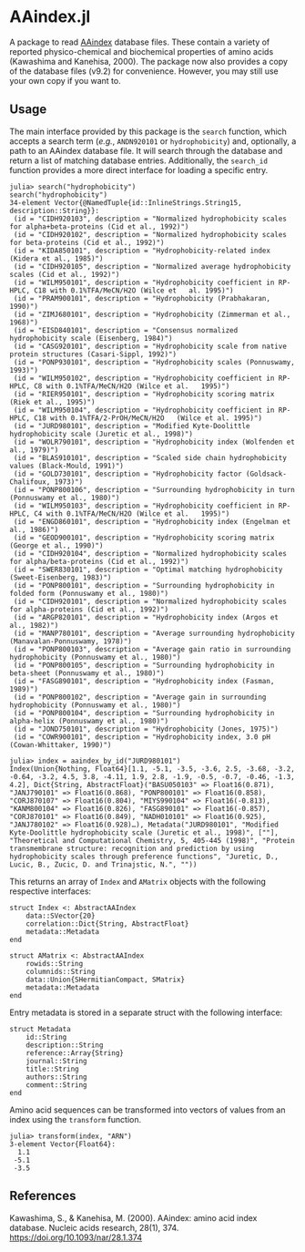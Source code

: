 # AAindex.jl

A package to read [AAindex](https://www.genome.jp/aaindex/) database files.
These contain a variety of reported physico-chemical and biochemical
properties of amino acids (Kawashima and Kanehisa, 2000). The package now
also provides a copy of the database files (v9.2) for convenience. However,
you may still use your own copy if you want to.

## Usage

The main interface provided by this package is the `search` function, which
accepts a search term (_e.g._, `ANDN920101` or `hydrophobicity`) and,
optionally, a path to an AAindex database file. It will search through the
database and return a list of matching database entries. Additionally, the
`search_id` function provides a more direct interface for loading a specific
entry.

```julia-repl
julia> search("hydrophobicity")
search("hydrophobicity")
34-element Vector{@NamedTuple{id::InlineStrings.String15, description::String}}:
 (id = "CIDH920103", description = "Normalized hydrophobicity scales for alpha+beta-proteins (Cid et al., 1992)")
 (id = "CIDH920102", description = "Normalized hydrophobicity scales for beta-proteins (Cid et al., 1992)")
 (id = "KIDA850101", description = "Hydrophobicity-related index (Kidera et al., 1985)")
 (id = "CIDH920105", description = "Normalized average hydrophobicity scales (Cid et al., 1992)")
 (id = "WILM950101", description = "Hydrophobicity coefficient in RP-HPLC, C18 with 0.1%TFA/MeCN/H2O (Wilce et   al. 1995)")
 (id = "PRAM900101", description = "Hydrophobicity (Prabhakaran, 1990)")
 (id = "ZIMJ680101", description = "Hydrophobicity (Zimmerman et al., 1968)")
 (id = "EISD840101", description = "Consensus normalized hydrophobicity scale (Eisenberg, 1984)")
 (id = "CASG920101", description = "Hydrophobicity scale from native protein structures (Casari-Sippl, 1992)")
 (id = "PONP930101", description = "Hydrophobicity scales (Ponnuswamy, 1993)")
 (id = "WILM950102", description = "Hydrophobicity coefficient in RP-HPLC, C8 with 0.1%TFA/MeCN/H2O (Wilce et al.   1995)")
 (id = "RIER950101", description = "Hydrophobicity scoring matrix (Riek et al., 1995)")
 (id = "WILM950104", description = "Hydrophobicity coefficient in RP-HPLC, C18 with 0.1%TFA/2-PrOH/MeCN/H2O   (Wilce et al. 1995)")
 (id = "JURD980101", description = "Modified Kyte-Doolittle hydrophobicity scale (Juretic et al., 1998)")
 (id = "WOLR790101", description = "Hydrophobicity index (Wolfenden et al., 1979)")
 (id = "BLAS910101", description = "Scaled side chain hydrophobicity values (Black-Mould, 1991)")
 (id = "GOLD730101", description = "Hydrophobicity factor (Goldsack-Chalifoux, 1973)")
 (id = "PONP800106", description = "Surrounding hydrophobicity in turn (Ponnuswamy et al., 1980)")
 (id = "WILM950103", description = "Hydrophobicity coefficient in RP-HPLC, C4 with 0.1%TFA/MeCN/H2O (Wilce et al.   1995)")
 (id = "ENGD860101", description = "Hydrophobicity index (Engelman et al., 1986)")
 (id = "GEOD900101", description = "Hydrophobicity scoring matrix (George et al., 1990)")
 (id = "CIDH920104", description = "Normalized hydrophobicity scales for alpha/beta-proteins (Cid et al., 1992)")
 (id = "SWER830101", description = "Optimal matching hydrophobicity (Sweet-Eisenberg, 1983)")
 (id = "PONP800101", description = "Surrounding hydrophobicity in folded form (Ponnuswamy et al., 1980)")
 (id = "CIDH920101", description = "Normalized hydrophobicity scales for alpha-proteins (Cid et al., 1992)")
 (id = "ARGP820101", description = "Hydrophobicity index (Argos et al., 1982)")
 (id = "MANP780101", description = "Average surrounding hydrophobicity (Manavalan-Ponnuswamy, 1978)")
 (id = "PONP800103", description = "Average gain ratio in surrounding hydrophobicity (Ponnuswamy et al., 1980)")
 (id = "PONP800105", description = "Surrounding hydrophobicity in beta-sheet (Ponnuswamy et al., 1980)")
 (id = "FASG890101", description = "Hydrophobicity index (Fasman, 1989)")
 (id = "PONP800102", description = "Average gain in surrounding hydrophobicity (Ponnuswamy et al., 1980)")
 (id = "PONP800104", description = "Surrounding hydrophobicity in alpha-helix (Ponnuswamy et al., 1980)")
 (id = "JOND750101", description = "Hydrophobicity (Jones, 1975)")
 (id = "COWR900101", description = "Hydrophobicity index, 3.0 pH (Cowan-Whittaker, 1990)")

julia> index = aaindex_by_id("JURD980101")
Index(Union{Nothing, Float64}[1.1, -5.1, -3.5, -3.6, 2.5, -3.68, -3.2, -0.64, -3.2, 4.5, 3.8, -4.11, 1.9, 2.8, -1.9, -0.5, -0.7, -0.46, -1.3, 4.2], Dict{String, AbstractFloat}("BASU050103" => Float16(0.871), "JANJ790101" => Float16(0.868), "PONP800101" => Float16(0.858), "CORJ870107" => Float16(0.804), "MIYS990104" => Float16(-0.813), "KANM800104" => Float16(0.826), "FASG890101" => Float16(-0.857), "CORJ870101" => Float16(0.849), "NADH010101" => Float16(0.925), "JANJ780102" => Float16(0.928)…), Metadata("JURD980101", "Modified Kyte-Doolittle hydrophobicity scale (Juretic et al., 1998)", [""], "Theoretical and Computational Chemistry, 5, 405-445 (1998)", "Protein transmembrane structure: recognition and prediction by using   hydrophobicity scales through preference functions", "Juretic, D., Lucic, B., Zucic, D. and Trinajstic, N.", ""))
```

This returns an array of `Index` and `AMatrix` objects with the following
respective interfaces:

```julia-repl
struct Index <: AbstractAAIndex
    data::SVector{20}
    correlation::Dict{String, AbstractFloat}
    metadata::Metadata
end

struct AMatrix <: AbstractAAIndex
    rowids::String
    columnids::String
    data::Union{SHermitianCompact, SMatrix}
    metadata::Metadata
end
```

Entry metadata is stored in a separate struct with the following interface:

```julia-repl
struct Metadata
    id::String
    description::String
    reference::Array{String}
    journal::String
    title::String
    authors::String
    comment::String
end
```

Amino acid sequences can be transformed into vectors of values from an index
using the `transform` function.

```julia-repl
julia> transform(index, "ARN")
3-element Vector{Float64}:
  1.1
 -5.1
 -3.5
```

## References

Kawashima, S., & Kanehisa, M. (2000). AAindex: amino acid index database.
Nucleic acids research, 28(1), 374. https://doi.org/10.1093/nar/28.1.374
